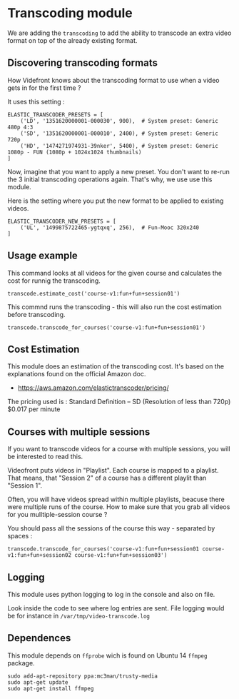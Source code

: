 Transcoding module
==================

We are adding the `transcoding` to add the ability to transcode an extra
video format on top of the already existing format.


## Discovering transcoding formats


How Videfront knows about the transcoding format to use when a video
gets in for the first time ?


It uses this setting :


    ELASTIC_TRANSCODER_PRESETS = [
        ('LD', '1351620000001-000030', 900),  # System preset: Generic 480p 4:3
        ('SD', '1351620000001-000010', 2400), # System preset: Generic 720p
        ('HD', '1474271974931-39nker', 5400), # System preset: Generic 1080p - FUN (1080p + 1024x1024 thumbnails)
    ]
    

Now, imagine that you want to apply a new preset. You don't want to re-run the
3 initial transcoding operations again. That's why, we use use this module.

Here is the setting where you put the new format to be applied to existing videos.

    ELASTIC_TRANSCODER_NEW_PRESETS = [
        ('UL', '1499875722465-ygtqxq', 256),  # Fun-Mooc 320x240
    ]


## Usage example


This command looks at all videos for the given course and calculates the cost
for runnig the transcoding.


    transcode.estimate_cost('course-v1:fun+fun+session01')


This commnd runs the transcoding - this will also run the cost estimation
before transcoding.


    transcode.transcode_for_courses('course-v1:fun+fun+session01')



## Cost Estimation


This module does an estimation of the transcoding cost.
It's based on the explanations found on the official Amazon doc.

* https://aws.amazon.com/elastictranscoder/pricing/


The pricing used is : Standard Definition – SD (Resolution of less than 720p) $0.017 per minute


## Courses with multiple sessions


If you want to transcode videos for a course with multiple sessions, you will
be interested to read this.

Videofront puts videos in "Playlist". Each course is mapped to a playlist. That means, that
"Session 2" of a course has a different playlit than "Session 1".

Often, you will have videos spread within multiple playlists, beacuse there were multiple
runs of the course. How to make sure that you grab all videos for you mulltiple-session
course ?


You should pass all the sessions of the course this way - separated by spaces :

    transcode.transcode_for_courses('course-v1:fun+fun+session01 course-v1:fun+fun+session02 course-v1:fun+fun+session03')


## Logging


This module uses python logging to log in the console and also on file.

Look inside the code to see where log entries are sent. File logging would be for instance
in `/var/tmp/video-transcode.log`


## Dependences


This module depends on `ffprobe` wich is found on Ubuntu 14 `ffmpeg` package.


    sudo add-apt-repository ppa:mc3man/trusty-media
    sudo apt-get update
    sudo apt-get install ffmpeg

